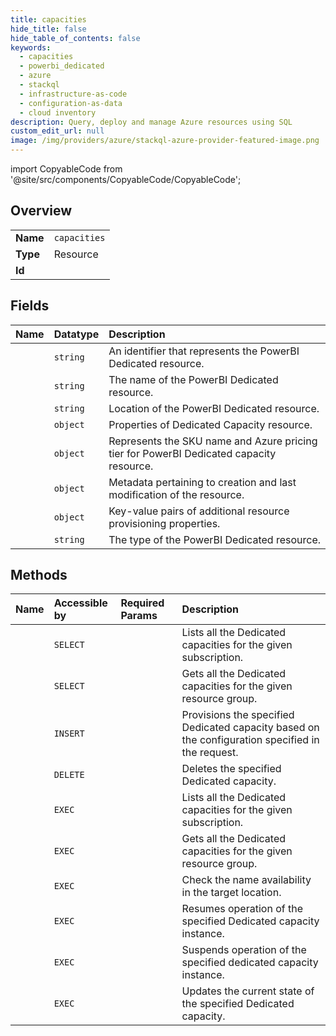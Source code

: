 ```yaml
---
title: capacities
hide_title: false
hide_table_of_contents: false
keywords:
  - capacities
  - powerbi_dedicated
  - azure    
  - stackql
  - infrastructure-as-code
  - configuration-as-data
  - cloud inventory
description: Query, deploy and manage Azure resources using SQL
custom_edit_url: null
image: /img/providers/azure/stackql-azure-provider-featured-image.png
---
```


import CopyableCode from '@site/src/components/CopyableCode/CopyableCode';




## Overview
<table><tbody>
<tr><td><b>Name</b></td><td><code>capacities</code></td></tr>
<tr><td><b>Type</b></td><td>Resource</td></tr>
<tr><td><b>Id</b></td><td><CopyableCode code="azure.powerbi_dedicated.capacities" /></td></tr>
</tbody></table>

## Fields
| Name | Datatype | Description |
|:-----|:---------|:------------|
| <CopyableCode code="id" /> | `string` | An identifier that represents the PowerBI Dedicated resource. |
| <CopyableCode code="name" /> | `string` | The name of the PowerBI Dedicated resource. |
| <CopyableCode code="location" /> | `string` | Location of the PowerBI Dedicated resource. |
| <CopyableCode code="properties" /> | `object` | Properties of Dedicated Capacity resource. |
| <CopyableCode code="sku" /> | `object` | Represents the SKU name and Azure pricing tier for PowerBI Dedicated capacity resource. |
| <CopyableCode code="systemData" /> | `object` | Metadata pertaining to creation and last modification of the resource. |
| <CopyableCode code="tags" /> | `object` | Key-value pairs of additional resource provisioning properties. |
| <CopyableCode code="type" /> | `string` | The type of the PowerBI Dedicated resource. |
## Methods
| Name | Accessible by | Required Params | Description |
|:-----|:--------------|:----------------|:------------|
| <CopyableCode code="list" /> | `SELECT` | <CopyableCode code="subscriptionId" /> | Lists all the Dedicated capacities for the given subscription. |
| <CopyableCode code="list_by_resource_group" /> | `SELECT` | <CopyableCode code="resourceGroupName, subscriptionId" /> | Gets all the Dedicated capacities for the given resource group. |
| <CopyableCode code="create" /> | `INSERT` | <CopyableCode code="dedicatedCapacityName, resourceGroupName, subscriptionId, data__sku" /> | Provisions the specified Dedicated capacity based on the configuration specified in the request. |
| <CopyableCode code="delete" /> | `DELETE` | <CopyableCode code="dedicatedCapacityName, resourceGroupName, subscriptionId" /> | Deletes the specified Dedicated capacity. |
| <CopyableCode code="_list" /> | `EXEC` | <CopyableCode code="subscriptionId" /> | Lists all the Dedicated capacities for the given subscription. |
| <CopyableCode code="_list_by_resource_group" /> | `EXEC` | <CopyableCode code="resourceGroupName, subscriptionId" /> | Gets all the Dedicated capacities for the given resource group. |
| <CopyableCode code="check_name_availability" /> | `EXEC` | <CopyableCode code="location, subscriptionId" /> | Check the name availability in the target location. |
| <CopyableCode code="resume" /> | `EXEC` | <CopyableCode code="dedicatedCapacityName, resourceGroupName, subscriptionId" /> | Resumes operation of the specified Dedicated capacity instance. |
| <CopyableCode code="suspend" /> | `EXEC` | <CopyableCode code="dedicatedCapacityName, resourceGroupName, subscriptionId" /> | Suspends operation of the specified dedicated capacity instance. |
| <CopyableCode code="update" /> | `EXEC` | <CopyableCode code="dedicatedCapacityName, resourceGroupName, subscriptionId" /> | Updates the current state of the specified Dedicated capacity. |
